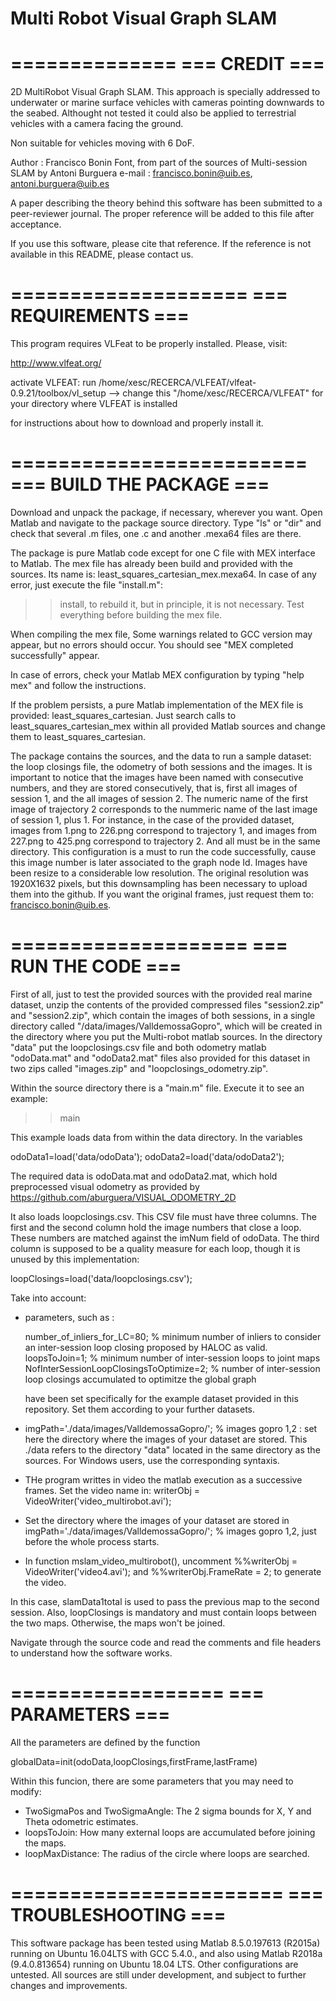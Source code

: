 # Multi Robot Visual Graph SLAM
==============
=== CREDIT ===
==============

2D MultiRobot Visual Graph SLAM. This approach is specially addressed to underwater or marine surface vehicles with cameras pointing downwards to the seabed. Althought not tested it could also be applied to terrestrial vehicles with a camera facing the ground. 

Non suitable for vehicles moving with 6 DoF.  

Author : Francisco Bonin Font, from part of the sources of Multi-session SLAM by Antoni Burguera
e-mail : francisco.bonin@uib.es, antoni.burguera@uib.es

A paper describing the theory behind this software has been submitted to a peer-reviewer journal. The proper reference will be added to this file after acceptance.

If you use this software, please cite that reference. If the reference is not available in this README, please contact us.

====================
=== REQUIREMENTS ===
====================

This program requires VLFeat to be properly installed. Please, visit:

http://www.vlfeat.org/

activate VLFEAT: run /home/xesc/RECERCA/VLFEAT/vlfeat-0.9.21/toolbox/vl_setup --> change this "/home/xesc/RECERCA/VLFEAT" for your directory where VLFEAT is installed

for instructions about how to download and properly install it.

=========================
=== BUILD THE PACKAGE ===
=========================

Download and unpack the package, if necessary, wherever you want. Open Matlab and navigate to the package source directory. Type "ls" or "dir" and check that several .m files, one .c and another .mexa64 files are there. 

The package is pure Matlab code except for one C file with MEX interface to Matlab. The mex file has already been build and provided with the sources. Its name is: least_squares_cartesian_mex.mexa64. In case of any error, just execute the file "install.m":

>> install, to rebuild it, but in principle, it is not necessary. Test everything before building the mex file.  

When compiling the mex file, Some warnings related to GCC version may appear, but no errors should occur. You should see "MEX completed successfully" appear.

In case of errors, check your Matlab MEX configuration by typing "help mex" and follow the instructions.

If the problem persists, a pure Matlab implementation of the MEX file is provided: least_squares_cartesian. Just search calls to least_squares_cartesian_mex within all provided Matlab sources and change them to least_squares_cartesian.

The package contains the sources, and the data to run a sample dataset: the loop closings file, the odometry of both sessions and the images. 
It is important to notice that the images have been named with consecutive numbers, and they are stored consecutively, that is, first all images of session 1, and the all images of session 2. The numeric name of the first image of trajectory 2 corresponds to the nummeric name of the last image of session 1, plus 1. For instance, in the case of the provided dataset, images from 1.png to 226.png correspond to trajectory 1, and images from 227.png to 425.png correspond to trajectory 2. And all must be in the same directory. This configuration is a must to run the code successfully, cause this image number is later associated to the graph node Id. 
Images have been resize to a considerable low resolution. The original resolution was 1920X1632 pixels, but this downsampling has been necessary to upload them into the github. If you want the original frames, just request them to: francisco.bonin@uib.es. 


====================
=== RUN THE CODE ===
====================

First of all, just to test the provided sources with the provided real marine dataset, unzip the contents of the provided compressed files "session2.zip" and "session2.zip", which contain the images of both sessions, in a single directory called "/data/images/ValldemossaGopro", which will be created in the directory where you put the Multi-robot matlab sources. In the directory "data" put the loopclosings.csv file and both odometry matlab  "odoData.mat" and "odoData2.mat" files also provided for this dataset in two zips called "images.zip" and "loopclosings_odometry.zip".

Within the source directory there is a "main.m" file. Execute it to see an example:

>> main

This example loads data from within the data directory. In the variables 

odoData1=load('data/odoData');
odoData2=load('data/odoData2');

The required data is odoData.mat and odoData2.mat, which hold preprocessed visual odometry as provided by https://github.com/aburguera/VISUAL_ODOMETRY_2D

It also loads loopclosings.csv. This CSV file must have three columns. The first and the second column hold the image numbers that close a loop. These numbers are matched against the imNum field of odoData. The third column is supposed to be a quality measure for each loop, though it is unused by this implementation:

loopClosings=load('data/loopclosings.csv'); 


Take into account: 
- parameters, such as :


	number_of_inliers_for_LC=80; % minimum number of inliers to consider an inter-session loop closing proposed by HALOC as valid. 
	loopsToJoin=1; %  minimum number of inter-session loops to joint maps 
	NofInterSessionLoopClosingsToOptimize=2; % number of inter-session loop closings accumulated to optimitze the global graph 

	have been set specifically for the example dataset provided in this repository. Set them according to your further datasets.


- imgPath='./data/images/ValldemossaGopro/'; % images gopro 1,2	: set here the directory where the images of your dataset are stored. This ./data refers to the directory "data" located in the same directory as the sources. For Windows users, use the corresponding syntaxis. 

- THe program writtes in video the matlab execution as a successive frames. Set the video name in: 
	writerObj = VideoWriter('video_multirobot.avi');

- Set the directory where the images of your dataset are stored in 
	imgPath='./data/images/ValldemossaGopro/'; % images gopro 1,2, just before the whole process starts. 

- In function mslam_video_multirobot(), uncomment %%writerObj = VideoWriter('video4.avi'); and %%writerObj.FrameRate = 2; to generate the video.


In this case, slamData1total is used to pass the previous map to the second session. Also, loopClosings is mandatory and must contain loops between the two maps. Otherwise, the maps won't be joined.

Navigate through the source code and read the comments and file headers to understand how the software works.

==================
=== PARAMETERS ===
==================

All the parameters are defined by the function

globalData=init(odoData,loopClosings,firstFrame,lastFrame)

Within this funcion, there are some parameters that you may need to modify:

* TwoSigmaPos and TwoSigmaAngle: The 2 sigma bounds for X, Y and Theta odometric estimates.
* loopsToJoin: How many external loops are accumulated before joining the maps.
* loopMaxDistance: The radius of the circle where loops are searched.

=======================
=== TROUBLESHOOTING ===
=======================

This software package has been tested using Matlab 8.5.0.197613 (R2015a) running on Ubuntu 16.04LTS with GCC 5.4.0., and also using Matlab R2018a (9.4.0.813654) running on Ubuntu 18.04 LTS.  Other configurations are untested.
All sources are still under development, and subject to further changes and improvements. 
